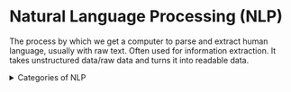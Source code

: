# Natural Language Processing (NLP)

The process by which we get a computer to parse and extract human language, usually with raw text. Often used for information extraction. It takes unstructured data/raw data and turns it into readable data.

<Details>
	<summary>Categories of NLP </summary>
	
	- Named Entity Recognition (NER)
	+ Part-of-Speech (POS)
	+ Syntactic Parsing
	+ Text Categorization
	+ Conference Resolution
	+ Machine translation
</details>
